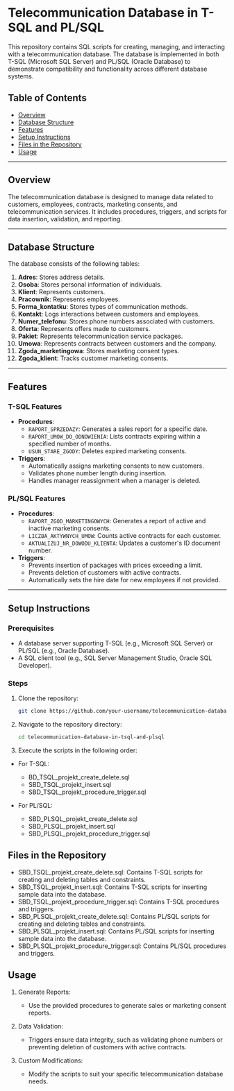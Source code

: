 # Telecommunication Database in T-SQL and PL/SQL

This repository contains SQL scripts for creating, managing, and interacting with a telecommunication database. The database is implemented in both T-SQL (Microsoft SQL Server) and PL/SQL (Oracle Database) to demonstrate compatibility and functionality across different database systems.

## Table of Contents

- [Overview](#overview)
- [Database Structure](#database-structure)
- [Features](#features)
- [Setup Instructions](#setup-instructions)
- [Files in the Repository](#files-in-the-repository)
- [Usage](#usage)

---

## Overview

The telecommunication database is designed to manage data related to customers, employees, contracts, marketing consents, and telecommunication services. It includes procedures, triggers, and scripts for data insertion, validation, and reporting.

---

## Database Structure

The database consists of the following tables:

1. **Adres**: Stores address details.
2. **Osoba**: Stores personal information of individuals.
3. **Klient**: Represents customers.
4. **Pracownik**: Represents employees.
5. **Forma_kontatku**: Stores types of communication methods.
6. **Kontakt**: Logs interactions between customers and employees.
7. **Numer_telefonu**: Stores phone numbers associated with customers.
8. **Oferta**: Represents offers made to customers.
9. **Pakiet**: Represents telecommunication service packages.
10. **Umowa**: Represents contracts between customers and the company.
11. **Zgoda_marketingowa**: Stores marketing consent types.
12. **Zgoda_klient**: Tracks customer marketing consents.

---

## Features

### T-SQL Features

- **Procedures**:
  - `RAPORT_SPRZEDAZY`: Generates a sales report for a specific date.
  - `RAPORT_UMOW_DO_ODNOWIENIA`: Lists contracts expiring within a specified number of months.
  - `USUN_STARE_ZGODY`: Deletes expired marketing consents.
- **Triggers**:
  - Automatically assigns marketing consents to new customers.
  - Validates phone number length during insertion.
  - Handles manager reassignment when a manager is deleted.

### PL/SQL Features

- **Procedures**:
  - `RAPORT_ZGOD_MARKETINGOWYCH`: Generates a report of active and inactive marketing consents.
  - `LICZBA_AKTYWNYCH_UMOW`: Counts active contracts for each customer.
  - `AKTUALIZUJ_NR_DOWODU_KLIENTA`: Updates a customer's ID document number.
- **Triggers**:
  - Prevents insertion of packages with prices exceeding a limit.
  - Prevents deletion of customers with active contracts.
  - Automatically sets the hire date for new employees if not provided.

---

## Setup Instructions

### Prerequisites

- A database server supporting T-SQL (e.g., Microsoft SQL Server) or PL/SQL (e.g., Oracle Database).
- A SQL client tool (e.g., SQL Server Management Studio, Oracle SQL Developer).

### Steps

1. Clone the repository:

   ```bash
   git clone https://github.com/your-username/telecommunication-database-in-tsql-and-plsql.git
   ```

2. Navigate to the repository directory:

   ```bash
   cd telecommunication-database-in-tsql-and-plsql
   ```

3. Execute the scripts in the following order:

- For T-SQL:

  - BD_TSQL_projekt_create_delete.sql
  - SBD_TSQL_projekt_insert.sql
  - SBD_TSQL_projekt_procedure_trigger.sql

- For PL/SQL:

  - SBD_PLSQL_projekt_create_delete.sql
  - SBD_PLSQL_projekt_insert.sql
  - SBD_PLSQL_projekt_procedure_trigger.sql

## Files in the Repository

- SBD_TSQL_projekt_create_delete.sql: Contains T-SQL scripts for creating and deleting tables and constraints.
- SBD_TSQL_projekt_insert.sql: Contains T-SQL scripts for inserting sample data into the database.
- SBD_TSQL_projekt_procedure_trigger.sql: Contains T-SQL procedures and triggers.
- SBD_PLSQL_projekt_create_delete.sql: Contains PL/SQL scripts for creating and deleting tables and constraints.
- SBD_PLSQL_projekt_insert.sql: Contains PL/SQL scripts for inserting sample data into the database.
- SBD_PLSQL_projekt_procedure_trigger.sql: Contains PL/SQL procedures and triggers.

## Usage

1. Generate Reports:
    - Use the provided procedures to generate sales or marketing consent reports.

2. Data Validation:
    - Triggers ensure data integrity, such as validating phone numbers or preventing deletion of customers with active contracts.

3. Custom Modifications:
    - Modify the scripts to suit your specific telecommunication database needs.
